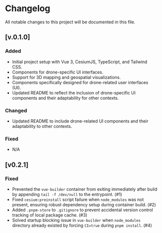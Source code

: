 # Changelog

All notable changes to this project will be documented in this file.

## [v.0.1.0]
### Added
- Initial project setup with Vue 3, CesiumJS, TypeScript, and Tailwind CSS.
- Components for drone-specific UI interfaces.
- Support for 3D mapping and geospatial visualizations.
- Components specifically designed for drone-related user interfaces (UI).
- Updated README to reflect the inclusion of drone-specific UI components and their adaptability for other contexts.

### Changed
- Updated README to include drone-related UI components and their adaptability to other contexts.

### Fixed
- N/A

## [v0.2.1]

### Fixed
- Prevented the `vue-builder` container from exiting immediately after build by appending `tail -f /dev/null` to the entrypoint. (#1)
- Fixed `cesium:preinstall` script failure when `node_modules` was not present, ensuring robust dependency setup during container build. (#2)
- Added `.pnpm-store` to `.gitignore` to prevent accidental version control tracking of local package cache. (#3)
- Solved startup blocking issue in `vue-builder` when `node_modules` directory already existed by forcing `CI=true` during `pnpm install`. (#4)
